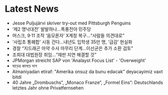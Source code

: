# Latest News
-  Jesse Puljujärvi skriver try-out med Pittsburgh Penguins
-  ‘제2 명낙대전’ 발발하나…폭풍전야 민주당
-  머스크, 9·11 조작 ‘음모론자’ X계정 복구…“사람들 의견대로”
-  ‘사립초 통폐합’ 시동 건다…내년도 입학생 35만 명, ‘급감’ 현실화
-  경찰 “지드래곤 마약 수사 마무리 단계…이선균은 추가 소환 검토”
-  조희대 대법원장 취임…“재판 지연 해결할 것”
-  JPMorgan streicht SAP von 'Analayst Focus List' - 'Overweight'
-  ঘাড়ের কালচে দাগ
-  Almaniyadan etiraf: "Amerika onsuz da bunu edəcək” deyəcəyimiz vaxt bitdi
-  40 Jahre „Drombuschs“, „Monaco Franze“, „Formel Eins“: Deutschlands letztes Jahr ohne Privatfernsehen

